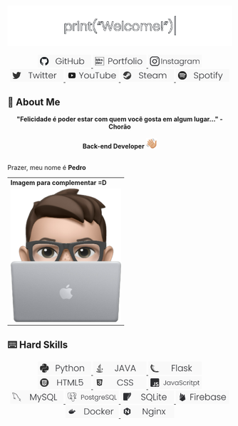 <div align="center">
  <a href="https://github.com/mKsDEV08">
    <img src="https://raw.githubusercontent.com/mKsDEV08/mKsDEV08/master/welcome.gif" width="720">
  </a>
</div>
<br>
<div align="center">
  <a href="https://github.com/mKsDEV08/" target="_blank">
    <img src="https://raw.githubusercontent.com/mKsDEV08/mKsDEV08/master/github-badge.png" width="120" target="_blank">
  </a>
  <a href="https://mksdev08.github.io/" target="_blank">
    <img src="https://raw.githubusercontent.com/mKsDEV08/mKsDEV08/master/portfolio-badge.png" width="120" target="_blank">
  </a>
  <a href="https://www.instagram.com/sk.marcao/" target="_blank">
    <img src="https://raw.githubusercontent.com/mKsDEV08/mKsDEV08/master/instagram-badge.png" width="120" target="_blank">
  </a>
  <br>
  <a href="https://twitter.com/mKs_marcao" target="_blank">
    <img src="https://raw.githubusercontent.com/mKsDEV08/mKsDEV08/master/twitter-badge.png" width="120" target="_blank">
  </a>
  <a href="https://www.youtube.com/@mksfuture" target="_blank">
    <img src="https://raw.githubusercontent.com/mKsDEV08/mKsDEV08/master/youtube-badge.png" width="120" target="_blank">
  </a>
  <a href="https://steamcommunity.com/profiles/76561198983224433/" target="_blank">
    <img src="https://raw.githubusercontent.com/mKsDEV08/mKsDEV08/master/steam-badge.png" width="120" target="_blank">
  </a>
  <a href="https://open.spotify.com/user/31ivoscfl6xnpqd24ybzzq6letdu" target="_blank">
    <img src="https://raw.githubusercontent.com/mKsDEV08/mKsDEV08/master/spotify-badge.png" width="120" target="_blank">
  </a>
</div>

## 📄 About Me
<div align='center'>
  <b>"Felicidade é poder estar com quem você gosta em algum lugar..." - Chorão</b>
</div><br>
<div align='center'>
  <b>Back-end Developer</b>
  <a target="_blank">
    <img src="https://raw.githubusercontent.com/mKsDEV08/mKsDEV08/master/waving.png" width="24" target="_blank">
  </a>
</div><br>

Prazer, meu nome é <strong>Pedro</strong>

<div align="center">
  <table>
    <tr>
      <td>
        <b>Imagem para complementar =D</b>
      </td>
    </tr>
    <tr>
      <td>
        <img src="https://raw.githubusercontent.com/mKsDEV08/mKsDEV08/master/me-emoji.png" width="248px" height="300px">
      </td>
    </tr>
  </table>
</div>

## ⌨️ Hard Skills

<div align="center">
  <a href="https://pyhon.org" target="_blank">
    <img src="https://raw.githubusercontent.com/mKsDEV08/mKsDEV08/master/python-badge.png" width="120" target="_blank">
  </a>
  <a href="https://www.java.com/pt-BR/" target="_blank">
    <img src="https://raw.githubusercontent.com/mKsDEV08/mKsDEV08/master/java-badge.png" width="120" target="_blank">
  </a>
  <a href="https://flask.palletsprojects.com/en/3.0.x/" target="_blank">
    <img src="https://raw.githubusercontent.com/mKsDEV08/mKsDEV08/master/flask-badge.png" width="120" target="_blank">
  </a>
  <br>
  <a href="https://developer.mozilla.org/pt-BR/docs/Web/HTML" target="_blank">
    <img src="https://raw.githubusercontent.com/mKsDEV08/mKsDEV08/master/html-badge.png" width="120" target="_blank">
  </a>
  <a href="https://developer.mozilla.org/pt-BR/docs/Web/CSS" target="_blank">
    <img src="https://raw.githubusercontent.com/mKsDEV08/mKsDEV08/master/css-badge.png" width="120" target="_blank">
  </a>
  <a href="https://developer.mozilla.org/pt-BR/docs/Web/JavaScript" target="_blank">
    <img src="https://raw.githubusercontent.com/mKsDEV08/mKsDEV08/master/javascript-badge.png" width="120" target="_blank">
  </a>
  <br>
  <a href="https://www.mysql.com/" target="_blank">
    <img src="https://raw.githubusercontent.com/mKsDEV08/mKsDEV08/master/mysql-badge.png" width="120" target="_blank">
  </a>
  <a href="https://www.postgresql.org/" target="_blank">
    <img src="https://raw.githubusercontent.com/mKsDEV08/mKsDEV08/master/postgresql-badge.png" width="120" target="_blank">
  </a>
  <a href="https://www.sqlite.org/index.html" target="_blank">
    <img src="https://raw.githubusercontent.com/mKsDEV08/mKsDEV08/master/sqlite-badge.png" width="120" target="_blank">
  </a>
  <a href="https://firebase.google.com/" target="_blank">
    <img src="https://raw.githubusercontent.com/mKsDEV08/mKsDEV08/master/firebase-badge.png" width="120" target="_blank">
  </a>
  <br>
  <a href="https://www.docker.com/" target="_blank">
    <img src="https://raw.githubusercontent.com/mKsDEV08/mKsDEV08/master/docker-badge.png" width="120" target="_blank">
  </a>
  <a href="https://www.nginx.com/" target="_blank">
    <img src="https://raw.githubusercontent.com/mKsDEV08/mKsDEV08/master/nginx-badge.png" width="120" target="_blank">
  </a>
</div>
<br>
